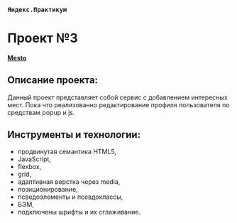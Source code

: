### `Яндекс.Практикум`
# Проект №3
[**Mesto**](https://rusgans1.github.io/mesto/)

## Описание проекта:

Данный проект представляет собой сервис с добавлением интересных мест. Пока что реализованно редактирование профиля пользователя по средствам popup и js.

## Инструменты и технологии:

* продвинутая семантика HTML5,
* JavaScript,
* flexbox,
* grid,
* адаптивная верстка через media,
* позиционирование,
* псведоэлементы и псевдоклассы,
* БЭМ,
* подключены шрифты и их сглаживание.